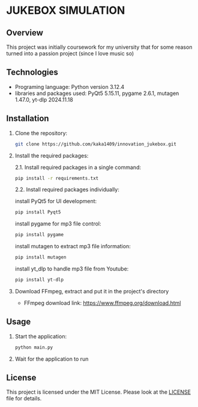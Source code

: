 # JUKEBOX SIMULATION

## Overview

This project was initially coursework for my university that for some reason turned into a passion project (since I love music so)

## Technologies

- Programing language: Python version 3.12.4
- libraries and packages used: PyQt5 5.15.11, pygame 2.6.1, mutagen 1.47.0, yt-dlp 2024.11.18

## Installation

1. Clone the repository:
    ```bash
    git clone https://github.com/kaka1409/innovation_jukebox.git
    ```

2. Install the required packages:

    2.1. Install required packages in a single command:
    ```bash
    pip install -r requirements.txt
    ```

    2.2. Install required packages individually:

    install PyQt5 for UI development:
    ```bash
    pip install Pyqt5
    ```
    
    install pygame for mp3 file control:
    ```bash
    pip install pygame
    ```

    install mutagen to extract mp3 file information:
    ```bash
    pip install mutagen
    ```

    install yt_dlp to handle mp3 file from Youtube:
    ```bash
    pip install yt-dlp
    ```
3. Download FFmpeg, extract and put it in the project's directory
   - FFmpeg download link: https://www.ffmpeg.org/download.html

## Usage

1. Start the application:
    ```bash
    python main.py
    ```

2. Wait for the application to run 

## License

This project is licensed under the MIT License. Please look at the [LICENSE](LICENSE) file for details.
